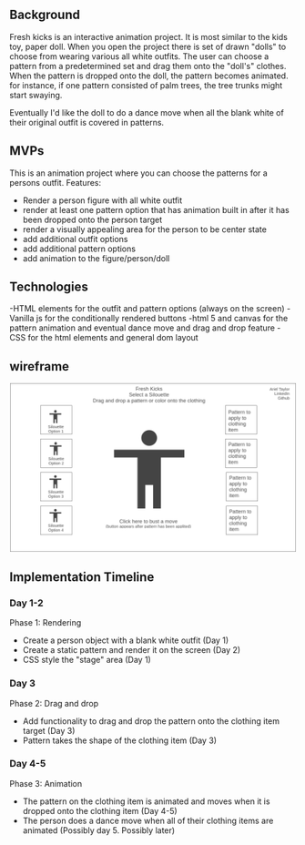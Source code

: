 ## Background

Fresh kicks is an interactive animation project. It is most similar to the kids toy, paper doll. When you open the project there is set of drawn "dolls" to choose from wearing various all white outfits. The user can choose a pattern from a predetermined set and drag them onto the "doll's" clothes. When the pattern is dropped onto the doll, the pattern becomes animated. for instance, if one pattern consisted of palm trees, the tree trunks might start swaying. 

Eventually I'd like the doll to do a dance move when all the blank white of their original outfit is covered in patterns. 

## MVPs
This is an animation project where you can choose the patterns for a persons outfit. 
Features: 
  - Render a person figure with all white outfit
  - render at least one pattern option that has animation built in after it has been dropped onto the person target
  - render a visually appealing area for the person to be center state
  - add additional outfit options
  - add additional pattern options
  - add animation to the figure/person/doll
  
  ## Technologies
  -HTML elements for the outfit and pattern options (always on the screen)
  -Vanilla js for the conditionally rendered buttons
  -html 5 and canvas for the pattern animation and eventual dance move and drag and drop feature
  -CSS for the html elements and general dom layout
  
  ## wireframe
  <p align="center">
  <img src="https://github.com/arieltlr/freshkicks/blob/main/wireframe/app_sketch.png" />
  </p>
  
  ## Implementation Timeline
  
  ### Day 1-2
  Phase 1: Rendering
  - Create a person object with a blank white outfit (Day 1)
  - Create a static pattern and render it on the screen (Day 2)
  - CSS style the "stage" area (Day 1)
  
  ### Day 3
  Phase 2: Drag and drop
  - Add functionality to drag and drop the pattern onto the clothing item target (Day 3)
  - Pattern takes the shape of the clothing item (Day 3)
  
  ### Day 4-5
  Phase 3: Animation
  - The pattern on the clothing item is animated and moves when it is dropped onto the clothing item (Day 4-5)
  - The person does a dance move when all of their clothing items are animated (Possibly day 5. Possibly later)
  